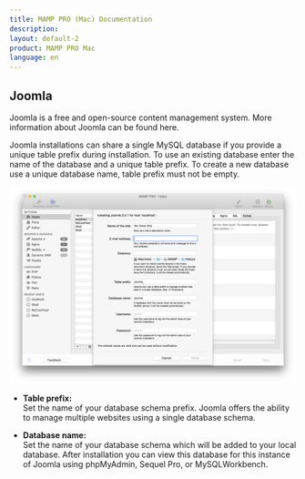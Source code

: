 ```yaml
---
title: MAMP PRO (Mac) Documentation
description: 
layout: default-2
product: MAMP PRO Mac
language: en
---
```


## Joomla

Joomla is a free and open-source content management system. More information about Joomla can be found here.

Joomla installations can share a single MySQL database if you provide a unique table prefix during installation. To use an existing database enter the name of the database and a unique table prefix. To create a new database use a unique database name, table prefix must not be empty.

![MAMP](Joomla.png)

*  **Table prefix:**  
   Set the name of your database schema prefix. Joomla offers the ability to manage multiple websites using a single database schema.

*  **Database name:**  
   Set the name of your database schema which will be added to your local database.
   After installation you can view this database for this instance of Joomla using phpMyAdmin, Sequel Pro, or MySQLWorkbench. 


